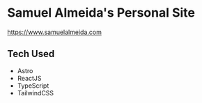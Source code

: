# Samuel Almeida's Personal Site

https://www.samuelalmeida.com

## Tech Used

- Astro
- ReactJS
- TypeScript
- TailwindCSS
